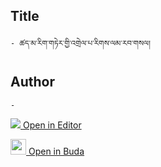 ## Title
	- ཚད་མ་རིག་གཏེར་གྱི་འགྲེལ་པ་རིགས་ལམ་རབ་གསལ།

## Author
	- 



[<img src="https://img.icons8.com/color/25/000000/edit-property.png"> Open in Editor](http://editor.openpecha.org/P010704)

[<img width="25" src="https://library.bdrc.io/icons/BUDA-small.svg"> Open in Buda](https://library.bdrc.io/show/bdr:IE0OPP010704)

